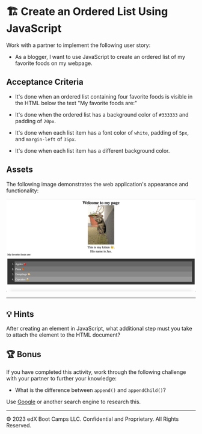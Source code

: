 # 🏗️ Create an Ordered List Using JavaScript

Work with a partner to implement the following user story:

- As a blogger, I want to use JavaScript to create an ordered list of my favorite foods on my webpage.

## Acceptance Criteria

- It's done when an ordered list containing four favorite foods is visible in the HTML below the text "My favorite foods are:"

- It's done when the ordered list has a background color of `#333333` and padding of `20px`.

- It's done when each list item has a font color of `white`, padding of `5px`, and `margin-left` of `35px`.

- It's done when each list item has a different background color.

## Assets

The following image demonstrates the web application's appearance and functionality:

![The text "Welcome to my page," appears above a centered kitten photo, above the text "My favorite foods are:" and a list of four foods.](./images/01-screenshot.png)

---

## 💡 Hints

After creating an element in JavaScript, what additional step must you take to attach the element to the HTML document?

## 🏆 Bonus

If you have completed this activity, work through the following challenge with your partner to further your knowledge:

- What is the difference between `append()` and `appendChild()`?

Use [Google](https://www.google.com) or another search engine to research this.

---

© 2023 edX Boot Camps LLC. Confidential and Proprietary. All Rights Reserved.
